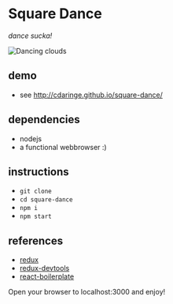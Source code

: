 # Square Dance

_dance sucka!_

![Dancing clouds](http://i.giphy.com/6Bgd6Ydh4tBJe.gif)

## demo
- see http://cdaringe.github.io/square-dance/

## dependencies
- nodejs
- a functional webbrowser :)

## instructions
- `git clone`
- `cd square-dance`
- `npm i`
- `npm start`

## references
- [redux](https://www.npmjs.com/package/redux)
- [redux-devtools](https://github.com/gaearon/redux-devtools)
- [react-boilerplate](https://github.com/gaearon/react-hot-boilerplate.git)

Open your browser to localhost:3000 and enjoy!
